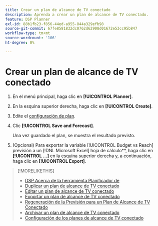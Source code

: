 ```yaml
---
title: Crear un plan de alcance de TV conectado
description: Aprenda a crear un plan de alcance de TV conectado.
feature: DSP Planner
exl-id: 88b1fb23-f856-44ed-a955-844a329efb98
source-git-commit: 67fe8581832dc0762d62908d01672e53cc95b847
workflow-type: tm+mt
source-wordcount: '106'
ht-degree: 0%

---
```


# Crear un plan de alcance de TV conectado

1. En el menú principal, haga clic en **[!UICONTROL Planner]**.

1. En la esquina superior derecha, haga clic en **[!UICONTROL Create]**.

1. Edite el [configuración de plan](planner-settings.md).

1. Clic **[!UICONTROL Save and Forecast]**.

   Una vez guardado el plan, se muestra el resultado previsto.

1. (Opcional) Para exportar la variable [!UICONTROL Budget vs Reach] previsión a un [!DNL Microsoft Excel] hoja de cálculo**, haga clic en **[!UICONTROL ...]** en la esquina superior derecha y, a continuación, haga clic en **[!UICONTROL Export]**.

>[!MORELIKETHIS]
>
>* [DSP Acerca de la herramienta Planificador de](planner-about.md)
>* [Duplicar un plan de alcance de TV conectado](planner-duplicate.md)
>* [Editar un plan de alcance de TV conectado](planner-edit.md)
>* [Exportar un plan de alcance de TV conectado](planner-export.md)
>* [Regeneración de la Previsión para un Plan de Alcance de TV Conectado](planner-forecast.md)
>* [Archivar un plan de alcance de TV conectado](planner-archive.md)
>* [Configuración de los planes de alcance de TV conectado](planner-settings.md)
